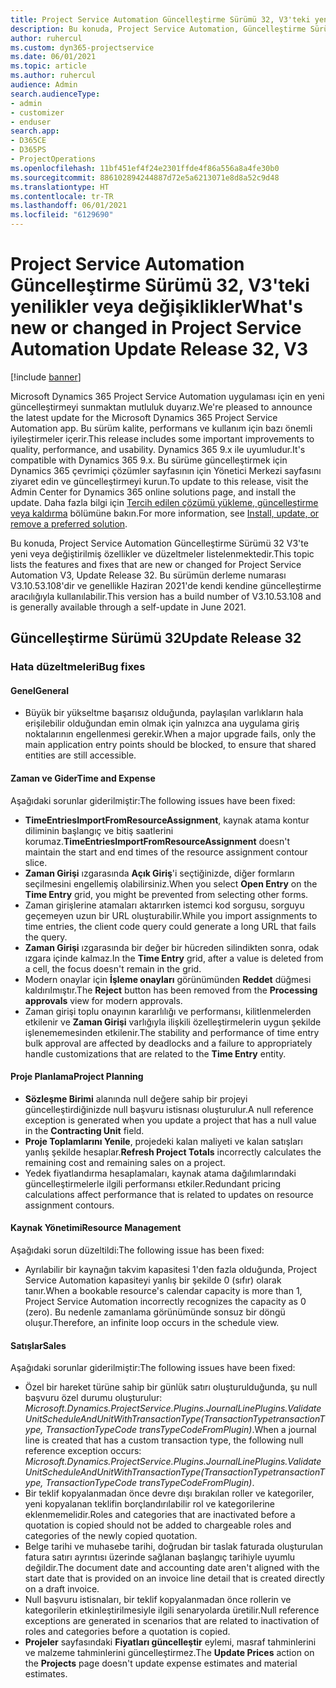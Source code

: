 ```yaml
---
title: Project Service Automation Güncelleştirme Sürümü 32, V3'teki yenilikler veya değişiklikler
description: Bu konuda, Project Service Automation, Güncelleştirme Sürümü 32, V3'teki özellikler ve düzeltmeler listelenir.
author: ruhercul
ms.custom: dyn365-projectservice
ms.date: 06/01/2021
ms.topic: article
ms.author: ruhercul
audience: Admin
search.audienceType:
- admin
- customizer
- enduser
search.app:
- D365CE
- D365PS
- ProjectOperations
ms.openlocfilehash: 11bf451ef4f24e2301ffde4f86a556a8a4fe30b0
ms.sourcegitcommit: 886102894244887d72e5a6213071e8d8a52c9d48
ms.translationtype: HT
ms.contentlocale: tr-TR
ms.lasthandoff: 06/01/2021
ms.locfileid: "6129690"
---
```

# <a name="whats-new-or-changed-in-project-service-automation-update-release-32-v3"></a><span data-ttu-id="c4461-103">Project Service Automation Güncelleştirme Sürümü 32, V3'teki yenilikler veya değişiklikler</span><span class="sxs-lookup"><span data-stu-id="c4461-103">What's new or changed in Project Service Automation Update Release 32, V3</span></span>

[!include [banner](../includes/psa-now-project-operations.md)]

<span data-ttu-id="c4461-104">Microsoft Dynamics 365 Project Service Automation uygulaması için en yeni güncelleştirmeyi sunmaktan mutluluk duyarız.</span><span class="sxs-lookup"><span data-stu-id="c4461-104">We're pleased to announce the latest update for the Microsoft Dynamics 365 Project Service Automation app.</span></span> <span data-ttu-id="c4461-105">Bu sürüm kalite, performans ve kullanım için bazı önemli iyileştirmeler içerir.</span><span class="sxs-lookup"><span data-stu-id="c4461-105">This release includes some important improvements to quality, performance, and usability.</span></span> <span data-ttu-id="c4461-106">Dynamics 365 9.x ile uyumludur.</span><span class="sxs-lookup"><span data-stu-id="c4461-106">It's compatible with Dynamics 365 9.x.</span></span> <span data-ttu-id="c4461-107">Bu sürüme güncelleştirmek için Dynamics 365 çevrimiçi çözümler sayfasının için Yönetici Merkezi sayfasını ziyaret edin ve güncelleştirmeyi kurun.</span><span class="sxs-lookup"><span data-stu-id="c4461-107">To update to this release, visit the Admin Center for Dynamics 365 online solutions page, and install the update.</span></span> <span data-ttu-id="c4461-108">Daha fazla bilgi için [Tercih edilen çözümü yükleme, güncelleştirme veya kaldırma](/power-platform/admin/install-remove-preferred-solution) bölümüne bakın.</span><span class="sxs-lookup"><span data-stu-id="c4461-108">For more information, see [Install, update, or remove a preferred solution](/power-platform/admin/install-remove-preferred-solution).</span></span>

<span data-ttu-id="c4461-109">Bu konuda, Project Service Automation Güncelleştirme Sürümü 32 V3'te yeni veya değiştirilmiş özellikler ve düzeltmeler listelenmektedir.</span><span class="sxs-lookup"><span data-stu-id="c4461-109">This topic lists the features and fixes that are new or changed for Project Service Automation V3, Update Release 32.</span></span> <span data-ttu-id="c4461-110">Bu sürümün derleme numarası V3.10.53.108'dir ve genellikle Haziran 2021'de kendi kendine güncelleştirme aracılığıyla kullanılabilir.</span><span class="sxs-lookup"><span data-stu-id="c4461-110">This version has a build number of V3.10.53.108 and is generally available through a self-update in June 2021.</span></span>

## <a name="update-release-32"></a><span data-ttu-id="c4461-111">Güncelleştirme Sürümü 32</span><span class="sxs-lookup"><span data-stu-id="c4461-111">Update Release 32</span></span>

### <a name="bug-fixes"></a><span data-ttu-id="c4461-112">Hata düzeltmeleri</span><span class="sxs-lookup"><span data-stu-id="c4461-112">Bug fixes</span></span>

#### <a name="general"></a><span data-ttu-id="c4461-113">Genel</span><span class="sxs-lookup"><span data-stu-id="c4461-113">General</span></span>

- <span data-ttu-id="c4461-114">Büyük bir yükseltme başarısız olduğunda, paylaşılan varlıkların hala erişilebilir olduğundan emin olmak için yalnızca ana uygulama giriş noktalarının engellenmesi gerekir.</span><span class="sxs-lookup"><span data-stu-id="c4461-114">When a major upgrade fails, only the main application entry points should be blocked, to ensure that shared entities are still accessible.</span></span>

#### <a name="time-and-expense"></a><span data-ttu-id="c4461-115">Zaman ve Gider</span><span class="sxs-lookup"><span data-stu-id="c4461-115">Time and Expense</span></span>

<span data-ttu-id="c4461-116">Aşağıdaki sorunlar giderilmiştir:</span><span class="sxs-lookup"><span data-stu-id="c4461-116">The following issues have been fixed:</span></span>

- <span data-ttu-id="c4461-117">**TimeEntriesImportFromResourceAssignment**, kaynak atama kontur diliminin başlangıç ve bitiş saatlerini korumaz.</span><span class="sxs-lookup"><span data-stu-id="c4461-117">**TimeEntriesImportFromResourceAssignment** doesn't maintain the start and end times of the resource assignment contour slice.</span></span>
- <span data-ttu-id="c4461-118">**Zaman Girişi** ızgarasında **Açık Giriş**'i seçtiğinizde, diğer formların seçilmesini engellemiş olabilirsiniz.</span><span class="sxs-lookup"><span data-stu-id="c4461-118">When you select **Open Entry** on the **Time Entry** grid, you might be prevented from selecting other forms.</span></span>
- <span data-ttu-id="c4461-119">Zaman girişlerine atamaları aktarırken istemci kod sorgusu, sorguyu geçemeyen uzun bir URL oluşturabilir.</span><span class="sxs-lookup"><span data-stu-id="c4461-119">While you import assignments to time entries, the client code query could generate a long URL that fails the query.</span></span>
- <span data-ttu-id="c4461-120">**Zaman Girişi** ızgarasında bir değer bir hücreden silindikten sonra, odak ızgara içinde kalmaz.</span><span class="sxs-lookup"><span data-stu-id="c4461-120">In the **Time Entry** grid, after a value is deleted from a cell, the focus doesn't remain in the grid.</span></span>
- <span data-ttu-id="c4461-121">Modern onaylar için **İşleme onayları** görünümünden **Reddet** düğmesi kaldırılmıştır.</span><span class="sxs-lookup"><span data-stu-id="c4461-121">The **Reject** button has been removed from the **Processing approvals** view for modern approvals.</span></span>
- <span data-ttu-id="c4461-122">Zaman girişi toplu onayının kararlılığı ve performansı, kilitlenmelerden etkilenir ve **Zaman Girişi** varlığıyla ilişkili özelleştirmelerin uygun şekilde işlenememesinden etkilenir.</span><span class="sxs-lookup"><span data-stu-id="c4461-122">The stability and performance of time entry bulk approval are affected by deadlocks and a failure to appropriately handle customizations that are related to the **Time Entry** entity.</span></span>

#### <a name="project-planning"></a><span data-ttu-id="c4461-123">Proje Planlama</span><span class="sxs-lookup"><span data-stu-id="c4461-123">Project Planning</span></span>

- <span data-ttu-id="c4461-124">**Sözleşme Birimi** alanında null değere sahip bir projeyi güncelleştirdiğinizde null başvuru istisnası oluşturulur.</span><span class="sxs-lookup"><span data-stu-id="c4461-124">A null reference exception is generated when you update a project that has a null value in the **Contracting Unit** field.</span></span>
- <span data-ttu-id="c4461-125">**Proje Toplamlarını Yenile**, projedeki kalan maliyeti ve kalan satışları yanlış şekilde hesaplar.</span><span class="sxs-lookup"><span data-stu-id="c4461-125">**Refresh Project Totals** incorrectly calculates the remaining cost and remaining sales on a project.</span></span>
- <span data-ttu-id="c4461-126">Yedek fiyatlandırma hesaplamaları, kaynak atama dağılımlarındaki güncelleştirmelerle ilgili performansı etkiler.</span><span class="sxs-lookup"><span data-stu-id="c4461-126">Redundant pricing calculations affect performance that is related to updates on resource assignment contours.</span></span>

#### <a name="resource-management"></a><span data-ttu-id="c4461-127">Kaynak Yönetimi</span><span class="sxs-lookup"><span data-stu-id="c4461-127">Resource Management</span></span>

<span data-ttu-id="c4461-128">Aşağıdaki sorun düzeltildi:</span><span class="sxs-lookup"><span data-stu-id="c4461-128">The following issue has been fixed:</span></span>

- <span data-ttu-id="c4461-129">Ayrılabilir bir kaynağın takvim kapasitesi 1'den fazla olduğunda, Project Service Automation kapasiteyi yanlış bir şekilde 0 (sıfır) olarak tanır.</span><span class="sxs-lookup"><span data-stu-id="c4461-129">When a bookable resource's calendar capacity is more than 1, Project Service Automation incorrectly recognizes the capacity as 0 (zero).</span></span> <span data-ttu-id="c4461-130">Bu nedenle zamanlama görünümünde sonsuz bir döngü oluşur.</span><span class="sxs-lookup"><span data-stu-id="c4461-130">Therefore, an infinite loop occurs in the schedule view.</span></span>

#### <a name="sales"></a><span data-ttu-id="c4461-131">Satışlar</span><span class="sxs-lookup"><span data-stu-id="c4461-131">Sales</span></span>

<span data-ttu-id="c4461-132">Aşağıdaki sorunlar giderilmiştir:</span><span class="sxs-lookup"><span data-stu-id="c4461-132">The following issues have been fixed:</span></span>

- <span data-ttu-id="c4461-133">Özel bir hareket türüne sahip bir günlük satırı oluşturulduğunda, şu null başvuru özel durumu oluşturulur: *Microsoft.Dynamics.ProjectService.Plugins.JournalLinePlugins.ValidateUnitScheduleAndUnitWithTransactionType(TransactionTypetransactionType, TransactionTypeCode transTypeCodeFromPlugin)*.</span><span class="sxs-lookup"><span data-stu-id="c4461-133">When a journal line is created that has a custom transaction type, the following null reference exception occurs: *Microsoft.Dynamics.ProjectService.Plugins.JournalLinePlugins.ValidateUnitScheduleAndUnitWithTransactionType(TransactionTypetransactionType, TransactionTypeCode transTypeCodeFromPlugin)*.</span></span>
- <span data-ttu-id="c4461-134">Bir teklif kopyalanmadan önce devre dışı bırakılan roller ve kategoriler, yeni kopyalanan teklifin borçlandırılabilir rol ve kategorilerine eklenmemelidir.</span><span class="sxs-lookup"><span data-stu-id="c4461-134">Roles and categories that are inactivated before a quotation is copied should not be added to chargeable roles and categories of the newly copied quotation.</span></span>
- <span data-ttu-id="c4461-135">Belge tarihi ve muhasebe tarihi, doğrudan bir taslak faturada oluşturulan fatura satırı ayrıntısı üzerinde sağlanan başlangıç tarihiyle uyumlu değildir.</span><span class="sxs-lookup"><span data-stu-id="c4461-135">The document date and accounting date aren't aligned with the start date that is provided on an invoice line detail that is created directly on a draft invoice.</span></span>
- <span data-ttu-id="c4461-136">Null başvuru istisnaları, bir teklif kopyalanmadan önce rollerin ve kategorilerin etkinleştirilmesiyle ilgili senaryolarda üretilir.</span><span class="sxs-lookup"><span data-stu-id="c4461-136">Null reference exceptions are generated in scenarios that are related to inactivation of roles and categories before a quotation is copied.</span></span>
- <span data-ttu-id="c4461-137">**Projeler** sayfasındaki **Fiyatları güncelleştir** eylemi, masraf tahminlerini ve malzeme tahminlerini güncelleştirmez.</span><span class="sxs-lookup"><span data-stu-id="c4461-137">The **Update Prices** action on the **Projects** page doesn't update expense estimates and material estimates.</span></span>
